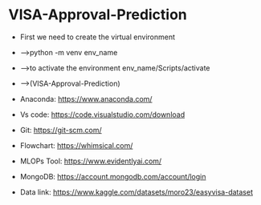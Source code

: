 # VISA-Approval-Prediction
-   First we need to create the virtual environment  
-   -->python -m venv env_name
-   -->to activate the environment env_name/Scripts/activate
-   -->(VISA-Approval-Prediction)


-   Anaconda: https://www.anaconda.com/
-   Vs code: https://code.visualstudio.com/download
-   Git: https://git-scm.com/
-   Flowchart: https://whimsical.com/
-   MLOPs Tool: https://www.evidentlyai.com/
-   MongoDB: https://account.mongodb.com/account/login
-   Data link: https://www.kaggle.com/datasets/moro23/easyvisa-dataset